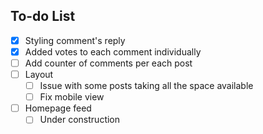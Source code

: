 ## To-do List

- [X] Styling comment's reply
- [X] Added votes to each comment individually
- [ ] Add counter of comments per each post
- [ ] Layout
    - [ ] Issue with some posts taking all the space available
    - [ ] Fix mobile view
- [ ] Homepage feed
    - [ ] Under construction